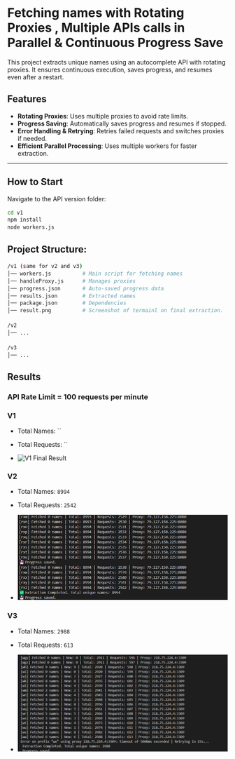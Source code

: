 #  Fetching names with Rotating Proxies , Multiple APIs calls in Parallel & Continuous Progress Save

This project extracts unique names using an autocomplete API with rotating proxies. It ensures continuous execution, saves progress, and resumes even after a restart.

## Features
- **Rotating Proxies**: Uses multiple proxies to avoid rate limits.
- **Progress Saving**: Automatically saves progress and resumes if stopped.
- **Error Handling & Retrying**: Retries failed requests and switches proxies if needed.
- **Efficient Parallel Processing**: Uses multiple workers for faster extraction.

---

## How to Start

Navigate to the API version folder:
```sh
cd v1
npm install
node workers.js
```

## Project Structure:
```sh
/v1 (same for v2 and v3)
│── workers.js          # Main script for fetching names
│── handleProxy.js      # Manages proxies
│── progress.json       # Auto-saved progress data
│── results.json        # Extracted names
│── package.json        # Dependencies
│── result.png          # Screenshot of termainl on final extraction.

/v2
│── ...

/v3
│── ...
```

## Results

### API Rate Limit = 100 requests per minute

### V1

- Total Names: ``
- Total Requests: ``

- ![V1 Final Result](./v1/result.png)

### V2

- Total Names: `8994`
- Total Requests: `2542`

- ![V2 Final Result](./v2/result.png)

### V3

- Total Names: `2988`
- Total Requests: `613`

- ![V3 Final Result](./v3/result.png)
